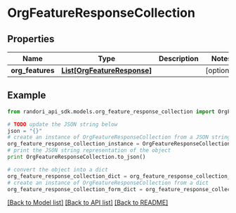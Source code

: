 # OrgFeatureResponseCollection


## Properties

Name | Type | Description | Notes
------------ | ------------- | ------------- | -------------
**org_features** | [**List[OrgFeatureResponse]**](OrgFeatureResponse.md) |  | [optional] 

## Example

```python
from randori_api_sdk.models.org_feature_response_collection import OrgFeatureResponseCollection

# TODO update the JSON string below
json = "{}"
# create an instance of OrgFeatureResponseCollection from a JSON string
org_feature_response_collection_instance = OrgFeatureResponseCollection.from_json(json)
# print the JSON string representation of the object
print OrgFeatureResponseCollection.to_json()

# convert the object into a dict
org_feature_response_collection_dict = org_feature_response_collection_instance.to_dict()
# create an instance of OrgFeatureResponseCollection from a dict
org_feature_response_collection_form_dict = org_feature_response_collection.from_dict(org_feature_response_collection_dict)
```
[[Back to Model list]](../README.md#documentation-for-models) [[Back to API list]](../README.md#documentation-for-api-endpoints) [[Back to README]](../README.md)


